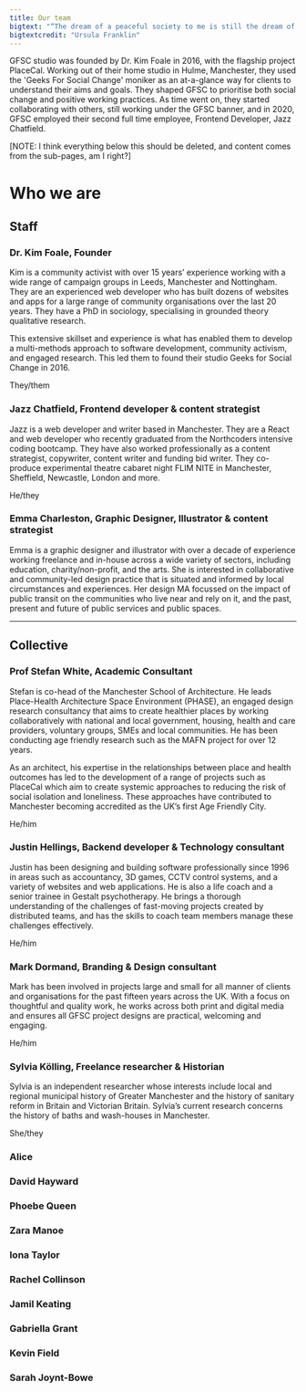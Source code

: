 ```yaml
---
title: Our team
bigtext: "“The dream of a peaceful society to me is still the dream of a potluck supper. The society in which all can contribute and all can find friendship.”"
bigtextcredit: "Ursula Franklin"
---
```


GFSC studio was founded by Dr. Kim Foale in 2016, with the flagship project PlaceCal. Working out of their home studio in Hulme, Manchester, they used the 'Geeks For Social Change' moniker as an at-a-glance way for clients to understand their aims and goals. They shaped GFSC to prioritise both social change and positive working practices. As time went on, they started collaborating with others, still working under the GFSC banner, and in 2020, GFSC employed their second full time employee, Frontend Developer, Jazz Chatfield.

[NOTE: I think everything below this should be deleted, and content comes from the sub-pages, am I right?]

# Who we are

## Staff

### Dr. Kim Foale, Founder

Kim is a community activist with over 15 years’ experience working with a wide range of campaign groups in Leeds, Manchester and Nottingham. They are an experienced web developer who has built dozens of websites and apps for a large range of community organisations over the last 20 years. They have a PhD in sociology, specialising in grounded theory qualitative research.

This extensive skillset and experience is what has enabled them to develop a multi-methods approach to software development, community activism, and engaged research. This led them to found their studio Geeks for Social Change in 2016.

They/them

### Jazz Chatfield, Frontend developer & content strategist

Jazz is a web developer and writer based in Manchester. They are a React and web developer who recently graduated from the Northcoders intensive coding bootcamp. They have also worked professionally as a content strategist, copywriter, content writer and funding bid writer. They co-produce experimental theatre cabaret night FLIM NITE in Manchester, Sheffield, Newcastle, London and more.

He/they

### Emma Charleston, Graphic Designer, Illustrator & content strategist

Emma is a graphic designer and illustrator with over a decade of experience working freelance and in-house across a wide variety of sectors, including education, charity/non-profit, and the arts. She is interested in collaborative and community-led design practice that is situated and informed by local circumstances and experiences. Her design MA focussed on the impact of public transit on the communities who live near and rely on it, and the past, present and future of public services and public spaces.

---

## Collective

### Prof Stefan White, Academic Consultant

Stefan is co-head of the Manchester School of Architecture. He leads Place-Health Architecture Space Environment (PHASE), an engaged design research consultancy that aims to create healthier places by working collaboratively with national and local government, housing, health and care providers, voluntary groups, SMEs and local communities. He has been conducting age friendly research such as the MAFN project for over 12 years.

As an architect, his expertise in the relationships between place and health outcomes has led to the development of a range of projects such as PlaceCal which aim to create systemic approaches to reducing the risk of social isolation and loneliness. These approaches have contributed to Manchester becoming accredited as the UK’s first Age Friendly City.

He/him

### Justin Hellings, Backend developer & Technology consultant

Justin has been designing and building software professionally since 1996 in areas such as accountancy, 3D games, CCTV control systems, and a variety of websites and web applications. He is also a life coach and a senior trainee in Gestalt psychotherapy. He brings a thorough understanding of the challenges of fast-moving projects created by distributed teams, and has the skills to coach team members manage these challenges effectively.

He/him

### Mark Dormand, Branding & Design consultant

Mark has been involved in projects large and small for all manner of clients and organisations for the past fifteen years across the UK. With a focus on thoughtful and quality work, he works across both print and digital media and ensures all GFSC project designs are practical, welcoming and engaging.

He/him

### Sylvia Kölling, Freelance researcher & Historian

Sylvia is an independent researcher whose interests include local and regional municipal history of Greater Manchester and the history of sanitary reform in Britain and Victorian Britain. Sylvia’s current research concerns the history of baths and wash-houses in Manchester.

She/they

### Alice

### David Hayward

### Phoebe Queen

### Zara Manoe

### Iona Taylor

### Rachel Collinson

### Jamil Keating

### Gabriella Grant

### Kevin Field

### Sarah Joynt-Bowe
